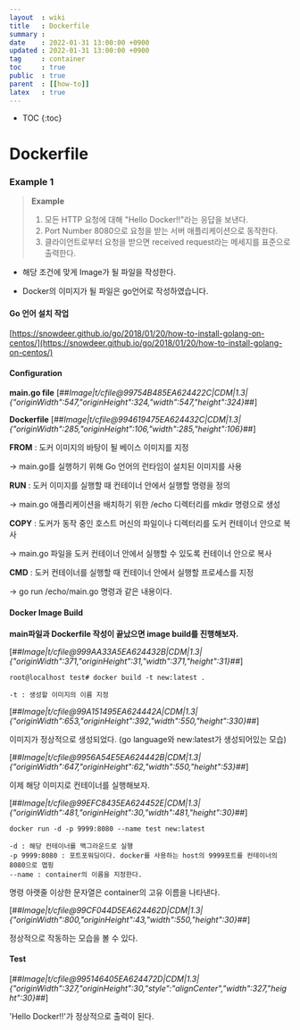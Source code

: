 ```yaml
---
layout  : wiki
title   : Dockerfile
summary :
date    : 2022-01-31 13:00:00 +0900
updated : 2022-01-31 13:00:00 +0900
tag     : container
toc     : true
public  : true
parent  : [[how-to]]
latex   : true
---
```

* TOC
{:toc}

# Dockerfile
### Example 1


> **Example**
> 1. 모든 HTTP 요청에 대해 "Hello Docker!!"라는 응답을 보낸다.
> 2. Port Number 8080으로 요청을 받는 서버 애플리케이션으로 동작한다.
> 3. 클라이언트로부터 요청을 받으면 received request라는 메세지를 표준으로 출력한다.

* 해당 조건에 맞게 Image가 될 파일을 작성한다.

* Docker의 이미지가 될 파일은 go언어로 작성하였습니다.

#### Go 언어 설치 작업

[https://snowdeer.github.io/go/2018/01/20/how-to-install-golang-on-centos/](https://snowdeer.github.io/go/2018/01/20/how-to-install-golang-on-centos/)

#### Configuration
**main.go file**
[##_Image|t/cfile@99754B485EA624422C|CDM|1.3|{"originWidth":547,"originHeight":324,"width":547,"height":324}_##]

**Dockerfile**
[##_Image|t/cfile@994619475EA624432C|CDM|1.3|{"originWidth":285,"originHeight":106,"width":285,"height":106}_##]

**FROM** : 도커 이미지의 바탕이 될 베이스 이미지를 지정

-> main.go를 실행하기 위해 Go 언어의 런타임이 설치된 이미지를 사용


**RUN** : 도커 이미지를 실행할 때 컨테이너 안에서 실행할 명령을 정의

-> main.go 애플리케이션을 배치하기 위한 /echo 디렉터리를 mkdir 명령으로 생성


**COPY** : 도커가 동작 중인 호스트 머신의 파일이나 디렉터리를 도커 컨테이너 안으로 복사

-> main.go 파일을 도커 컨테이너 안에서 실행할 수 있도록 컨테이너 안으로 복사


**CMD** : 도커 컨테이너를 실행할 때 컨테이너 안에서 실행할 프로세스를 지정

-> go run /echo/main.go 명령과 같은 내용이다.

#### Docker Image Build

**main파일과 Dockerfile 작성이 끝났으면 image build를 진행해보자.**

[##_Image|t/cfile@999AA33A5EA624432B|CDM|1.3|{"originWidth":371,"originHeight":31,"width":371,"height":31}_##]

```
root@localhost test# docker build -t new:latest .

-t : 생성할 이미지의 이름 지정
```

[##_Image|t/cfile@99A151495EA624442A|CDM|1.3|{"originWidth":653,"originHeight":392,"width":550,"height":330}_##]


이미지가 정상적으로 생성되었다. (go language와 new:latest가 생성되어있는 모습)

[##_Image|t/cfile@9956A54E5EA624442B|CDM|1.3|{"originWidth":647,"originHeight":62,"width":550,"height":53}_##]


이제 해당 이미지로 컨테이너를 실행해보자.

[##_Image|t/cfile@99EFC8435EA624452E|CDM|1.3|{"originWidth":481,"originHeight":30,"width":481,"height":30}_##]

```
docker run -d -p 9999:8080 --name test new:latest

-d : 해당 컨테이너를 백그라운드로 실행
-p 9999:8080 : 포트포워딩이다. docker를 사용하는 host의 9999포트를 컨테이너의 8080으로 맵핑
--name : container의 이름을 지정한다.
``` 

명령 아랫줄 이상한 문자열은 container의 고유 이름을 나타낸다.

[##_Image|t/cfile@99CF044D5EA624462D|CDM|1.3|{"originWidth":800,"originHeight":43,"width":550,"height":30}_##]

정상적으로 작동하는 모습을 볼 수 있다.


#### Test

[##_Image|t/cfile@995146405EA624472D|CDM|1.3|{"originWidth":327,"originHeight":30,"style":"alignCenter","width":327,"height":30}_##]

'Hello Docker!!'가 정상적으로 출력이 된다.